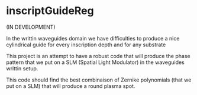# inscriptGuideReg

(IN DEVELOPMENT) 

In the writtin waveguides domain we have difficulties to produce a nice cylindrical guide for every inscription depth and for any substrate

This project is an attempt to have a robust code that will produce the phase pattern that we put on a SLM (Spatial Light Modulator) in the waveguides writtin setup.

This code should find the best combinaison of Zernike polynomials (that we put on a SLM) that will produce a round plasma spot.
